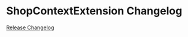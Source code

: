 # ShopContextExtension Changelog

[Release Changelog](https://github.com/spryker/shop-context-extension/releases)
